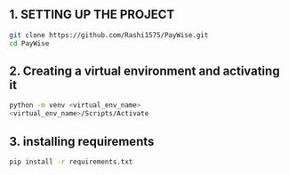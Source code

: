 ## 1. SETTING UP THE PROJECT

```bash
git clone https://github.com/Rashi1575/PayWise.git
cd PayWise
```

## 2. Creating a virtual environment and activating it

```bash
python -m venv <virtual_env_name>
<virtual_env_name>/Scripts/Activate
```

## 3. installing requirements
```bash
pip install -r requirements.txt
```